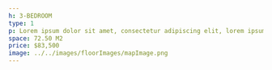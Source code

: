 ```yaml
---
h: 3-BEDROOM
type: 1
p: Lorem ipsum dolor sit amet, consectetur adipiscing elit, lorem ipsum
space: 72.50 M2
price: $83,500
image: ../../images/floorImages/mapImage.png
---
```


